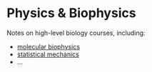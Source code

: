 # Physics & Biophysics

Notes on high-level biology courses, including:

- [molecular biophysics](/course/Physics-biophysics/molecular-biophysics-NUS/LSM-3243.md)
- [statistical mechanics](/course/Physics-biophysics/statistical-mechanics/statistical-mechanics-and-molecular-simulation.md)
- ...
